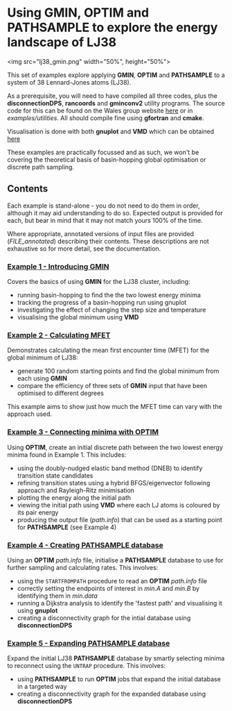 # Using GMIN, OPTIM and PATHSAMPLE to explore the energy landscape of LJ38
<img src="lj38_gmin.png" width="50%", height="50%">

This set of examples explore applying **GMIN**, **OPTIM** and **PATHSAMPLE** to a system of 38 Lennard-Jones atoms (LJ38).

As a prerequisite, you will need to have compiled all three codes, plus the **disconnectionDPS**, **rancoords** and **gminconv2** utility programs. 
The source code for this can be found on the Wales group website [here](http://www-wales.ch.cam.ac.uk/svn.tar.bz2) or in *examples/utilities*.
All should compile fine using **gfortran** and **cmake**.

Visualisation is done with both **gnuplot** and **VMD** which can be obtained [here](http://www.ks.uiuc.edu/Research/vmd/)

These examples are practically focussed and as such, we won't be covering the theoretical basis of basin-hopping global optimisation or discrete path sampling.

## Contents
Each example is stand-alone - you do not need to do them in order, although it may aid understanding to do so.
Expected output is provided for each, but bear in mind that it may not match yours 100% of the time.

Where appropriate, annotated versions of input files are provided (*FILE_annotated*) describing their contents.
These descriptions are not exhaustive so for more detail, see the documentation. 

### [Example 1 - Introducing GMIN](./01_Introducing_GMIN)

Covers the basics of using **GMIN** for the LJ38 cluster, including:

- running basin-hopping to find the the two lowest energy minima
- tracking the progress of a basin-hopping run using gnuplot
- investigating the effect of changing the step size and temperature
- visualising the global minimum using **VMD**

### [Example 2 - Calculating MFET](./02_Calculating_MFET)

Demonstrates calculating the mean first encounter time (MFET) for the global minimum of LJ38:

- generate 100 random starting points and find the global minimum from each using **GMIN**
- compare the efficiency of three sets of **GMIN** input that have been optimised to different degrees

This example aims to show just how much the MFET time can vary with the approach used.

### [Example 3 - Connecting minima with OPTIM](./03_Connecting_minima_with_OPTIM)

Using **OPTIM**, create an initial discrete path between the two lowest energy minima found in Example 1. 
This includes:
- using the doubly-nudged elastic band method (DNEB) to identify transition state candidates
- refining transition states using a hybrid BFGS/eigenvector following approach and Rayleigh-Ritz minimisation
- plotting the energy along the initial path
- viewing the initial path using **VMD** where each LJ atoms is coloured by its pair energy
- producing the output file (*path.info*) that can be used as a starting point for **PATHSAMPLE** (see Example 4)

### [Example 4 - Creating PATHSAMPLE database](./04_Creating_PATHSAMPLE_database) 

Using an **OPTIM** *path.info* file, initialise a **PATHSAMPLE** database to use for further sampling and calculating rates.
This involves:
- using the `STARTFROMPATH` procedure to read an **OPTIM** *path.info* file
- correctly setting the endpoints of interest in *min.A* and *min.B* by identifying them in *min.data*
- running a Dijkstra analysis to identify the 'fastest path' and visualising it using **gnuplot**
- creating a disconnectivity graph for the intial database using **disconnectionDPS**

### [Example 5 - Expanding PATHSAMPLE database](./05_Expanding_PATHSAMPLE_database)

Expand the initial LJ38 **PATHSAMPLE** database by smartly selecting minima to reconnect using the `UNTRAP` procedure.
This involves:
- using **PATHSAMPLE** to run **OPTIM** jobs that expand the initial database in a targeted way
- creating a disconnectivity graph for the expanded database using **disconnectionDPS**
